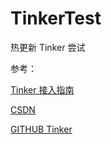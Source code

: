 # TinkerTest
热更新 Tinker 尝试

参考：

[Tinker 接入指南](https://github.com/Tencent/tinker/wiki/Tinker-%E6%8E%A5%E5%85%A5%E6%8C%87%E5%8D%97)

[CSDN](http://blog.csdn.net/u010983881/article/details/53196574)

[GITHUB Tinker](https://github.com/Tencent/tinker)
